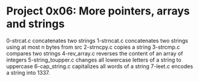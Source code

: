 # Project 0x06: More pointers, arrays and strings
0-strcat.c concatenates two strings
1-strncat.c concatenates two strings using at most n bytes from src
2-strncpy.c copies a string
3-strcmp.c compares two strings
4-rev_array.c reverses the content of an array of integers
5-string_toupper.c changes all lowercase letters of a string to uppercase
6-cap_string.c capitalizes all words of a string
7-leet.c encodes a string into 1337.
